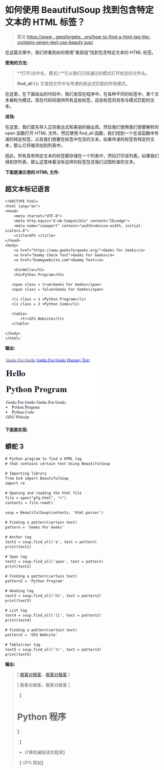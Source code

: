 # 如何使用 BeautifulSoup 找到包含特定文本的 HTML 标签？

> 原文:[https://www . geesforgeks . org/how-to-find-a-html-tag-the-contains-seven-text-use-beauty sup/](https://www.geeksforgeeks.org/how-to-find-a-html-tag-that-contains-certain-text-using-beautifulsoup/)

在这篇文章中，我们将看到如何使用“美丽组”找到包含特定文本的 HTML 标签。

**使用的方法:**

> **打开(文件名，模式):**它以我们已经通过的模式打开给定的文件名。
> 
> **find_all ( ):** 它查找文件中与传递的表达式匹配的所有模式。

在这里，在下面给出的代码中，我们发现在程序中，在各种不同的标签中，某个文本被称为模式。现在代码将提供所有这些标签，这些标签将具有与模式匹配的文本。

**进场:**

在这里，我们首先导入正则表达式和美丽的输出库。然后我们使用我们想要解析的 open 函数打开 HTML 文件。然后使用 find_all 函数，我们找到一个在该函数中传递的特定标签，以及我们想要在标签中包含的文本。如果传递的标签有特定的文本，那么它将被添加到列表中。

因此，所有具有特定文本的标签都存储在一个列表中，然后打印该列表。如果我们得到空列表，那么这意味着没有这样的标签包含我们试图检查的文本。

**下面是演示用的 HTML 文件:**

## 超文本标记语言

```
<!DOCTYPE html>
<html lang="en">
<head>
    <meta charset="UTF-8">
    <meta http-equiv="X-UA-Compatible" content="IE=edge">
    <meta name="viewport" content="width=device-width, initial-scale=1.0">
    <title>GFG </title>
</head>
<body>
    <a href="https://www.geeksforgeeks.org/">Geeks For Geeks</a>
    <a href="Dummy Check Text">Geeks For Geeks</a>
    <a href="Dummywebsite.com">Dummy Text</a>

    <h1>Hello</h1>
    <h1>Python Program</h1>

   <span class = true>Geeks For Geeks</span>
   <span class = false>Geeks For Geeks</span>

   <li class = 1 >Python Program</li>
   <li class = 2 >Python Code</li>

   <table>
       <tr>GFG Website</tr>
   </table>

</body>
</html>
```

**输出:**

![](img/668dbfdba795944b5580e20d5f7e0b99.png)

**下面是实现:**

## 蟒蛇 3

```
# Python program to find a HTML tag
# that contains certain text Using BeautifulSoup

# Importing library
from bs4 import BeautifulSoup
import re

# Opening and reading the html file
file = open("gfg.html", "r")
contents = file.read()

soup = BeautifulSoup(contents, 'html.parser')

# Finding a pattern(certain text)
pattern = 'Geeks For Geeks'

# Anchor tag
text1 = soup.find_all('a', text = pattern)
print(text1)

# Span tag
text2 = soup.find_all('span', text = pattern) 
print(text2)

# Finding a pattern(certain text)
pattern2 = 'Python Program'

# Heading tag
text3 = soup.find_all('h1', text = pattern2) 
print(text3)

# List tag
text4 = soup.find_all('li', text = pattern2) 
print(text4)

# Finding a pattern(certain text)
pattern3 = 'GFG Website'

# Table(row) tag
text5 = soup.find_all('tr', text = pattern3) 
print(text5)
```

**输出:**

> [ [极客对极客](”https://www.geeksforgeeks.org/”)，[极客对极客](”Dummy) ]
> 
> [ 极客对极客，极客对极客 ]
> 
> 【
> 
> # Python 程序
> 
> 】
> 
> 【
> 
> *   计算机编程语言程序】
> 
> 【 GFG 网站】